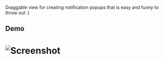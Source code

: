 Draggable view for creating notification popups that is easy and funny to throw out :)

Demo
----

# ![Screenshot](https://github.com/tkach/ATDraggableDynamicView/blob/master/demo.gif)
